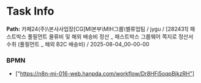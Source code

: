 # Task Info

**Path:** 카페24(주)\본사사업장\[CG]MI본부\MIH그룹\밸류업팀 / jygu / [282431] 패스트박스 풀필먼트 물류비 및 해외 배송비 정산 _ 패스트박스 그룹웨어 쪽지로 정산서 수취 (풀필먼트 _ 해외 B2C 배송비) / 2025-08-04_00-00-00

### BPMN
- ["https://n8n-mi-016-web.hanpda.com/workflow/Dr8HFi5oqpBjkzRH"]

